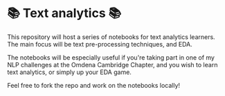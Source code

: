 # 📚 Text analytics 📚

This repository will host a series of notebooks for text analytics learners. The main focus will be text pre-processing techniques, and EDA. 

The notebooks will be especially useful if you're taking part in one of my NLP challenges at the Omdena Cambridge Chapter, and you wish to learn text analytics, or simply up your EDA game.

Feel free to fork the repo and work on the notebooks locally!
